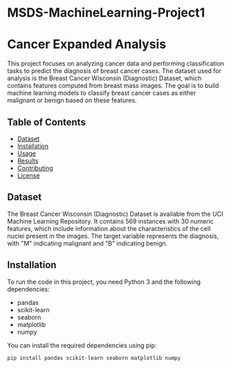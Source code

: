 # MSDS-MachineLearning-Project1
# Cancer Expanded Analysis

This project focuses on analyzing cancer data and performing classification tasks to predict the diagnosis of breast cancer cases. The dataset used for analysis is the Breast Cancer Wisconsin (Diagnostic) Dataset, which contains features computed from breast mass images. The goal is to build machine learning models to classify breast cancer cases as either malignant or benign based on these features.

## Table of Contents

- [Dataset](#dataset)
- [Installation](#installation)
- [Usage](#usage)
- [Results](#results)
- [Contributing](#contributing)
- [License](#license)

## Dataset

The Breast Cancer Wisconsin (Diagnostic) Dataset is available from the UCI Machine Learning Repository. It contains 569 instances with 30 numeric features, which include information about the characteristics of the cell nuclei present in the images. The target variable represents the diagnosis, with "M" indicating malignant and "B" indicating benign.

## Installation

To run the code in this project, you need Python 3 and the following dependencies:

- pandas
- scikit-learn
- seaborn
- matplotlib
- numpy

You can install the required dependencies using pip:

```shell
pip install pandas scikit-learn seaborn matplotlib numpy
